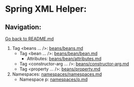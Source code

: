 # Spring XML Helper:
## Navigation:
[Go back to README.md](https://github.com/Hardelele/Spring-Handbook/blob/master/README.md)
1. Tag <beans ... />: [beans/beans.md](https://github.com/Hardelele/Spring-Handbook/blob/master/xml/beans/beans.md)
   - Tag <bean ... />: [beans/bean/bean.md](https://github.com/Hardelele/Spring-Handbook/blob/master/xml/beans/bean/bean.md)
     * Attributes: [beans/bean/attributes.md](https://github.com/Hardelele/Spring-Handbook/blob/master/xml/beans/bean/attributes.md)
   - Tag <constructor-arg ... />: [beans/constructor-arg.md](https://github.com/Hardelele/Spring-Handbook/blob/master/xml/beans/constructor-arg.md)
   - Tag <property ... />: [beans/property.md](https://github.com/Hardelele/Spring-Handbook/blob/master/xml/beans/property.md)
2. Namespaces: [namespaces/namespaces.md](https://github.com/Hardelele/Spring-Handbook/blob/master/xml/namespaces/p.md)
   - Namespace p: [namespaces/p.md](https://github.com/Hardelele/Spring-Handbook/blob/master/xml/namespaces/p.md)
